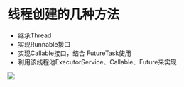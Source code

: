 # 线程创建的几种方法

- 继承Thread
- 实现Runnable接口
- 实现Callable接口，结合 FutureTask使用
- 利用该线程池ExecutorService、Callable、Future来实现

![](https://pic.yupi.icu/5563/202507191153031.png)